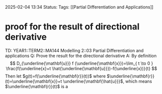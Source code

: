 2025-02-04 13:34
Status: 
Tags: [[Partial Differentiation and Applications]]
# proof for the result of directional derivative

TD: YEAR1::TERM2::MA144 Modelling 2::03 Partial Differentiation and applications
Q: Prove the result for the directional derivative
A: By definition $$
D_{\underline{\mathbf{u}}} f (\underline{\mathbf{x}})=\lim_{ t \to 0 } \frac{f(\underline{x}+t \hat{\underline{\mathbf{u}}})-f(\underline{x})}{t} 
$$Then let $g(t)=f(\underline{\mathbf{r}}(t))$ where $\underline{\mathbf{r}}(t)=\underline{\mathbf{x}}+t \underline{\mathbf{\hat{u}}}$, which means $\underline{\mathbf{r}}(t)$ is a 
